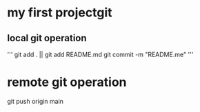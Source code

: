 # my first projectgit
## local git operation

''' git add . || git add README.md
 git commit -m "README.me"
 '''
 # remote git operation 

 git push origin main 

 
